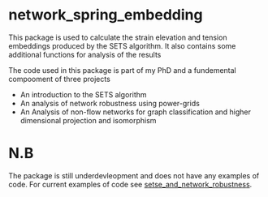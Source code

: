 # network_spring_embedding
This package is used to calculate the strain elevation and tension embeddings produced by the SETS algorithm. 
It also contains some additional functions for analysis of the results

The code used in this package is part of my PhD and a fundemental compooment of three projects

* An introduction to the SETS algorithm
* An analysis of network robustness using power-grids
* An Analysis of non-flow networks for graph classification and higher dimensional projection and isomorphism

# N.B

The package is still underdevleopment and does not have any examples of code. For current examples of code see 
[setse_and_network_robustness](https://github.com/JonnoB/setse_and_network_robustness/edit/master/README.md).
